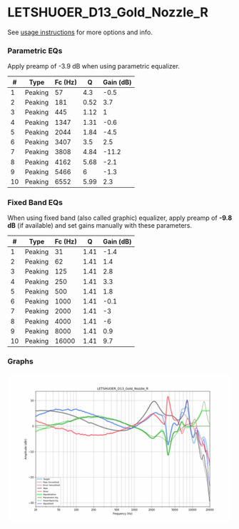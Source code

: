 # LETSHUOER_D13_Gold_Nozzle_R
See [usage instructions](https://github.com/jaakkopasanen/AutoEq#usage) for more options and info.

### Parametric EQs
Apply preamp of -3.9 dB when using parametric equalizer.

|   # | Type    |   Fc (Hz) |    Q |   Gain (dB) |
|-----|---------|-----------|------|-------------|
|   1 | Peaking |        57 | 4.3  |        -0.5 |
|   2 | Peaking |       181 | 0.52 |         3.7 |
|   3 | Peaking |       445 | 1.12 |         1   |
|   4 | Peaking |      1347 | 1.31 |        -0.6 |
|   5 | Peaking |      2044 | 1.84 |        -4.5 |
|   6 | Peaking |      3407 | 3.5  |         2.5 |
|   7 | Peaking |      3808 | 4.84 |       -11.2 |
|   8 | Peaking |      4162 | 5.68 |        -2.1 |
|   9 | Peaking |      5466 | 6    |        -1.3 |
|  10 | Peaking |      6552 | 5.99 |         2.3 |

### Fixed Band EQs
When using fixed band (also called graphic) equalizer, apply preamp of **-9.8 dB** (if available) and set gains manually with these parameters.

|   # | Type    |   Fc (Hz) |    Q |   Gain (dB) |
|-----|---------|-----------|------|-------------|
|   1 | Peaking |        31 | 1.41 |        -1.4 |
|   2 | Peaking |        62 | 1.41 |         1.4 |
|   3 | Peaking |       125 | 1.41 |         2.8 |
|   4 | Peaking |       250 | 1.41 |         3.3 |
|   5 | Peaking |       500 | 1.41 |         1.8 |
|   6 | Peaking |      1000 | 1.41 |        -0.1 |
|   7 | Peaking |      2000 | 1.41 |        -3   |
|   8 | Peaking |      4000 | 1.41 |        -6   |
|   9 | Peaking |      8000 | 1.41 |         0.9 |
|  10 | Peaking |     16000 | 1.41 |         9.7 |

### Graphs
![](./LETSHUOER_D13_Gold_Nozzle_R.png)
